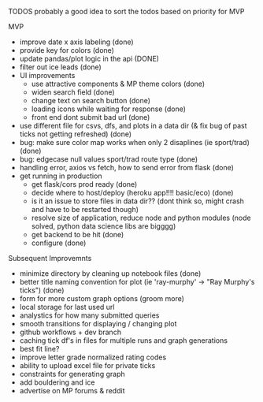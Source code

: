 TODOS
probably a good idea to sort the todos based on priority for MVP

MVP
 - improve date x axis labeling (done)
 - provide key for colors (done)
 - update pandas/plot logic in the api (DONE)
 - filter out ice leads (done)
 - UI improvements
     - use attractive components & MP theme colors (done)
     - widen search field (done)
     - change text on search button (done)
     - loading icons while waiting for response (done)
     - front end dont submit bad url (done)
 - use different file for csvs, dfs, and plots in a data dir (& fix bug of past ticks not getting refreshed) (done)
 - bug: make sure color map works when only 2 disaplines (ie sport/trad) (done)
 - bug: edgecase null values sport/trad route type (done)
 - handling error, axios vs fetch, how to send error from flask (done)
 - get running in production
    - get flask/cors prod ready (done)
    - decide where to host/deploy (heroku app!!!! basic/eco) (done)
    - is it an issue to store files in data dir??  (dont think so, might crash and have to be restarted though)
    - resolve size of application, reduce node and python modules (node solved, python data science libs are bigggg)
    - get backend to be hit (done)
    - configure (done)


Subsequent Improvemnts
 - minimize directory by cleaning up notebook files (done)
 - better title naming convention for plot (ie 'ray-murphy' -> "Ray Murphy\'s ticks") (done)
 - form for more custom graph options (groom more)
 - local storage for last used url
 - analystics for how many submitted queries
 - smooth transitions for displaying / changing plot
 - github workflows + dev branch
 - caching tick df's in files for multiple runs and graph generations
 - best fit line?
 - improve letter grade normalized rating codes
 - ability to upload excel file for private ticks
 - constraints for generating graph
 - add bouldering and ice 
 - advertise on MP forums & reddit
